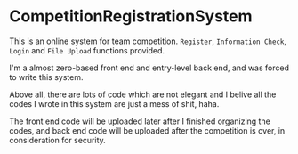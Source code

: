 # CompetitionRegistrationSystem

This is an online system for team competition. `Register`, `Information Check`, `Login` and `File Upload` functions provided.

I'm a almost zero-based front end and entry-level back end, and was forced to write this system.

Above all, there are lots of code which are not elegant and I belive all the codes I wrote in this system are just a mess of shit, haha.

The front end code will be uploaded later after I finished organizing the codes, and back end code will be uploaded after the competition is over, in consideration for security.
